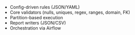 - Config-driven rules (JSON/YAML)
- Core validators (nulls, uniques, regex, ranges, domain, FK)
- Partition-based execution
- Report writers (JSON/CSV)
- Orchestration via Airflow
